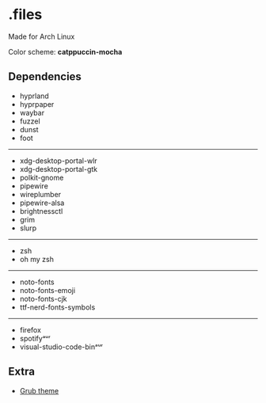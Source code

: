 # .files

Made for Arch Linux

Color scheme: **catppuccin-mocha**

## Dependencies
* hyprland
* hyprpaper
* waybar
* fuzzel
* dunst
* foot
---
* xdg-desktop-portal-wlr
* xdg-desktop-portal-gtk
* polkit-gnome
* pipewire
* wireplumber
* pipewire-alsa
* brightnessctl
* grim
* slurp
---
* zsh
* oh my zsh
---
* noto-fonts
* noto-fonts-emoji
* noto-fonts-cjk
* ttf-nerd-fonts-symbols
---
* firefox
* spotifyᵃᵘʳ
* visual-studio-code-binᵃᵘʳ

## Extra
* [Grub theme](https://github.com/catppuccin/grub)
